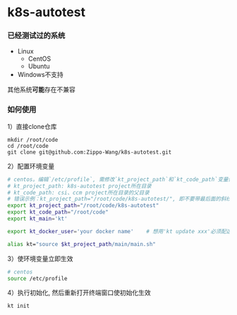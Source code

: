 # k8s-autotest

### 已经测试过的系统
* Linux
  * CentOS
  * Ubuntu
* Windows不支持

其他系统**可能**存在不兼容

### 如何使用

1）直接clone仓库
```git
mkdir /root/code
cd /root/code
git clone git@github.com:Zippo-Wang/k8s-autotest.git
```

2）配置环境变量
```bash
# centos。编辑`/etc/profile`, 需修改`kt_project_path`和`kt_code_path`变量值
# kt_project_path: k8s-autotest project所在目录
# kt_code_path: csi、ccm project所在目录的父目录
# 错误示例：kt_project_path="/root/code/k8s-autotest/", 即不要带最后面的斜线
export kt_project_path="/root/code/k8s-autotest"
export kt_code_path="/root/code"
export kt_main='kt'

export kt_docker_user='your docker name'    # 想用'kt update xxx'必须配这个环境变量

alias kt="source $kt_project_path/main/main.sh"
```

3）使环境变量立即生效
```bash
# centos
source /etc/profile
```

4）执行初始化, 然后重新打开终端窗口使初始化生效
```bash
kt init
```
